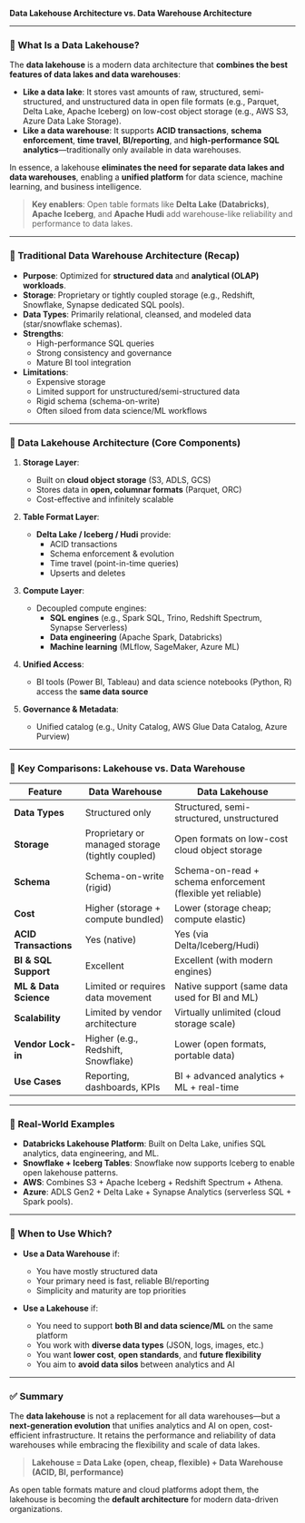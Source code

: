 **Data Lakehouse Architecture vs. Data Warehouse Architecture**

---

### 🔹 What Is a Data Lakehouse?

The **data lakehouse** is a modern data architecture that **combines the best features of data lakes and data warehouses**:

- **Like a data lake**: It stores vast amounts of raw, structured, semi-structured, and unstructured data in open file formats (e.g., Parquet, Delta Lake, Apache Iceberg) on low-cost object storage (e.g., AWS S3, Azure Data Lake Storage).
- **Like a data warehouse**: It supports **ACID transactions**, **schema enforcement**, **time travel**, **BI/reporting**, and **high-performance SQL analytics**—traditionally only available in data warehouses.

In essence, a lakehouse **eliminates the need for separate data lakes and data warehouses**, enabling a **unified platform** for data science, machine learning, and business intelligence.

> **Key enablers**: Open table formats like **Delta Lake (Databricks)**, **Apache Iceberg**, and **Apache Hudi** add warehouse-like reliability and performance to data lakes.

---

### 🔹 Traditional Data Warehouse Architecture (Recap)

- **Purpose**: Optimized for **structured data** and **analytical (OLAP) workloads**.
- **Storage**: Proprietary or tightly coupled storage (e.g., Redshift, Snowflake, Synapse dedicated SQL pools).
- **Data Types**: Primarily relational, cleansed, and modeled data (star/snowflake schemas).
- **Strengths**:
  - High-performance SQL queries
  - Strong consistency and governance
  - Mature BI tool integration
- **Limitations**:
  - Expensive storage
  - Limited support for unstructured/semi-structured data
  - Rigid schema (schema-on-write)
  - Often siloed from data science/ML workflows

---

### 🔹 Data Lakehouse Architecture (Core Components)

1. **Storage Layer**:  
   - Built on **cloud object storage** (S3, ADLS, GCS)  
   - Stores data in **open, columnar formats** (Parquet, ORC)  
   - Cost-effective and infinitely scalable

2. **Table Format Layer**:  
   - **Delta Lake / Iceberg / Hudi** provide:
     - ACID transactions
     - Schema enforcement & evolution
     - Time travel (point-in-time queries)
     - Upserts and deletes

3. **Compute Layer**:  
   - Decoupled compute engines:
     - **SQL engines** (e.g., Spark SQL, Trino, Redshift Spectrum, Synapse Serverless)
     - **Data engineering** (Apache Spark, Databricks)
     - **Machine learning** (MLflow, SageMaker, Azure ML)

4. **Unified Access**:  
   - BI tools (Power BI, Tableau) and data science notebooks (Python, R) access the **same data source**

5. **Governance & Metadata**:  
   - Unified catalog (e.g., Unity Catalog, AWS Glue Data Catalog, Azure Purview)

---

### 🔸 Key Comparisons: Lakehouse vs. Data Warehouse

| Feature | **Data Warehouse** | **Data Lakehouse** |
|--------|---------------------|---------------------|
| **Data Types** | Structured only | Structured, semi-structured, unstructured |
| **Storage** | Proprietary or managed storage (tightly coupled) | Open formats on low-cost cloud object storage |
| **Schema** | Schema-on-write (rigid) | Schema-on-read + schema enforcement (flexible yet reliable) |
| **Cost** | Higher (storage + compute bundled) | Lower (storage cheap; compute elastic) |
| **ACID Transactions** | Yes (native) | Yes (via Delta/Iceberg/Hudi) |
| **BI & SQL Support** | Excellent | Excellent (with modern engines) |
| **ML & Data Science** | Limited or requires data movement | Native support (same data used for BI and ML) |
| **Scalability** | Limited by vendor architecture | Virtually unlimited (cloud storage scale) |
| **Vendor Lock-in** | Higher (e.g., Redshift, Snowflake) | Lower (open formats, portable data) |
| **Use Cases** | Reporting, dashboards, KPIs | BI + advanced analytics + ML + real-time |

---

### 🔹 Real-World Examples

- **Databricks Lakehouse Platform**: Built on Delta Lake, unifies SQL analytics, data engineering, and ML.
- **Snowflake + Iceberg Tables**: Snowflake now supports Iceberg to enable open lakehouse patterns.
- **AWS**: Combines S3 + Apache Iceberg + Redshift Spectrum + Athena.
- **Azure**: ADLS Gen2 + Delta Lake + Synapse Analytics (serverless SQL + Spark pools).

---

### 🔹 When to Use Which?

- **Use a Data Warehouse** if:
  - You have mostly structured data
  - Your primary need is fast, reliable BI/reporting
  - Simplicity and maturity are top priorities

- **Use a Lakehouse** if:
  - You need to support **both BI and data science/ML** on the same platform
  - You work with **diverse data types** (JSON, logs, images, etc.)
  - You want **lower cost**, **open standards**, and **future flexibility**
  - You aim to **avoid data silos** between analytics and AI

---

### ✅ Summary

The **data lakehouse** is not a replacement for all data warehouses—but a **next-generation evolution** that unifies analytics and AI on open, cost-efficient infrastructure. It retains the performance and reliability of data warehouses while embracing the flexibility and scale of data lakes.

> **Lakehouse = Data Lake (open, cheap, flexible) + Data Warehouse (ACID, BI, performance)**

As open table formats mature and cloud platforms adopt them, the lakehouse is becoming the **default architecture** for modern data-driven organizations.